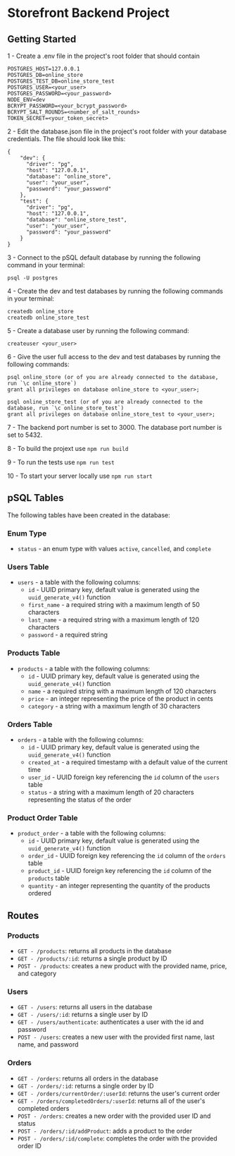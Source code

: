 # Storefront Backend Project

## Getting Started

1 - Create a .env file in the project's root folder that should contain

```
POSTGRES_HOST=127.0.0.1
POSTGRES_DB=online_store
POSTGRES_TEST_DB=online_store_test
POSTGRES_USER=<your_user>
POSTGRES_PASSWORD=<your_password>
NODE_ENV=dev
BCRYPT_PASSWORD=<your_bcrypt_password>
BCRYPT_SALT_ROUNDS=<number_of_salt_rounds>
TOKEN_SECRET=<your_token_secret>
```

2 - Edit the database.json file in the project's root folder with your database credentials. The file should look like this:

```
{
    "dev": {
      "driver": "pg",
      "host": "127.0.0.1",
      "database": "online_store",
      "user": "your_user",
      "password": "your_password"
    },
    "test": {
      "driver": "pg",
      "host": "127.0.0.1",
      "database": "online_store_test",
      "user": "your_user",
      "password": "your_password"
    }
}
```

3 - Connect to the pSQL default database by running the following command in your terminal:
```
psql -U postgres
```

4 - Create the dev and test databases by running the following commands in your terminal:

```
createdb online_store
createdb online_store_test
```

5 - Create a database user by running the following command:
```
createuser <your_user>
```

6 - Give the user full access to the dev and test databases by running the following commands:
```
psql online_store (or of you are already connected to the database, run `\c online_store`)
grant all privileges on database online_store to <your_user>;

psql online_store_test (or of you are already connected to the database, run `\c online_store_test`)
grant all privileges on database online_store_test to <your_user>;
```

7 - The backend port number is set to 3000. The database port number is set to 5432.

8 - To build the projext use `npm run build`

9 - To run the tests use `npm run test`

10 - To start your server locally use `npm run start`

## pSQL Tables

The following tables have been created in the database:

### Enum Type

- `status` - an enum type with values `active`, `cancelled`, and `complete`

### Users Table

- `users` - a table with the following columns:
  - `id` - UUID primary key, default value is generated using the `uuid_generate_v4()` function
  - `first_name` - a required string with a maximum length of 50 characters
  - `last_name` - a required string with a maximum length of 120 characters
  - `password` - a required string

### Products Table

- `products` - a table with the following columns:
  - `id` - UUID primary key, default value is generated using the `uuid_generate_v4()` function
  - `name` - a required string with a maximum length of 120 characters
  - `price` - an integer representing the price of the product in cents
  - `category` - a string with a maximum length of 30 characters

### Orders Table

- `orders` - a table with the following columns:
  - `id` - UUID primary key, default value is generated using the `uuid_generate_v4()` function
  - `created_at` - a required timestamp with a default value of the current time
  - `user_id` - UUID foreign key referencing the `id` column of the `users` table
  - `status` - a string with a maximum length of 20 characters representing the status of the order

### Product Order Table

- `product_order` - a table with the following columns:
  - `id` - UUID primary key, default value is generated using the `uuid_generate_v4()` function
  - `order_id` - UUID foreign key referencing the `id` column of the `orders` table
  - `product_id` - UUID foreign key referencing the `id` column of the `products` table
  - `quantity` - an integer representing the quantity of the products ordered


## Routes

### Products

* `GET - /products`: returns all products in the database
* `GET - /products/:id`: returns a single product by ID
* `POST - /products`: creates a new product with the provided name, price, and category

### Users

* `GET - /users`: returns all users in the database
* `GET - /users/:id`: returns a single user by ID
* `GET - /users/authenticate`: authenticates a user with the id and password
* `POST - /users`: creates a new user with the provided first name, last name, and password

### Orders

* `GET - /orders`: returns all orders in the database
* `GET - /orders/:id`: returns a single order by ID
* `GET - /orders/currentOrder/:userId`: returns the user's current order
* `GET - /orders/completedOrders/:userId`: returns all of the user's completed orders
* `POST - /orders`: creates a new order with the provided user ID and status
* `POST - /orders/:id/addProduct`: adds a product to the order
* `POST - /orders/:id/complete`: completes the order with the provided order ID